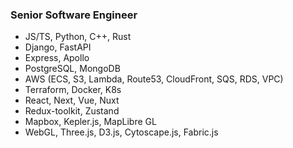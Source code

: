 ### Senior Software Engineer

- JS/TS, Python, C++, Rust
- Django, FastAPI
- Express, Apollo
- PostgreSQL, MongoDB
- AWS (ECS, S3, Lambda, Route53, CloudFront, SQS, RDS, VPC) 
- Terraform, Docker, K8s
- React, Next, Vue, Nuxt
- Redux-toolkit, Zustand
- Mapbox, Kepler.js, MapLibre GL
- WebGL, Three.js, D3.js, Cytoscape.js, Fabric.js
